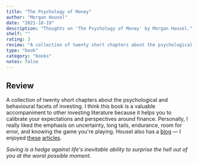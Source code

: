 ```yaml
---
title: "The Psychology of Money"
author: "Morgan Housel"
date: "2021-10-19"
description: "Thoughts on 'The Psychology of Money' by Morgan Housel."
shelf: ""
rating: 3
review: "A collection of twenty short chapters about the psychological and behavioural facets of investing. I think this book is a valuable accompaniment to other investing literature because it helps you to calibrate your expectations and perspectives around finance. Personally, I really liked the emphasis on uncertainty, long tails, endurance, room for error, and knowing the game you're playing. Housel also has a <a href='https://www.collaborativefund.com/blog/' target='_blank'>blog</a> — I enjoyed <a href='https://www.collaborativefund.com/blog/PF/' target='_blank'>these</a> <a href='https://www.collaborativefund.com/blog/speculation/' target='_blank'>articles</a>.<br/><br/><i>Saving is a hedge against life's inevitable ability to surprise the hell out of you at the worst possible moment.</i>"
type: "book"
category: "books"
notes: false
---
```


## Review

A collection of twenty short chapters about the psychological and behavioural facets of investing. I think this book is a valuable accompaniment to other investing literature because it helps you to calibrate your expectations and perspectives around finance. Personally, I really liked the emphasis on uncertainty, long tails, endurance, room for error, and knowing the game you're playing. Housel also has a [blog](https://www.collaborativefund.com/blog/) — I enjoyed [these](https://www.collaborativefund.com/blog/PF/) [articles](https://www.collaborativefund.com/blog/speculation/).

_Saving is a hedge against life's inevitable ability to surprise the hell out of you at the worst possible moment._
